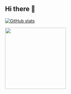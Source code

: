 ## Hi there 👋

<!--
**bshillitoe/bshillitoe** is a ✨ _special_ ✨ repository because its `README.md` (this file) appears on your GitHub profile.

Here are some ideas to get you started:

- 🔭 I’m currently working on ...
- 🌱 I’m currently learning ...
- 👯 I’m looking to collaborate on ...
- 🤔 I’m looking for help with ...
- 💬 Ask me about ...
- 📫 How to reach me: ...
- 😄 Pronouns: ...
- ⚡ Fun fact: ...
-->

[![GitHub stats](https://github-readme-stats-xi-five-25.vercel.app/api?username=bshillitoe)](https://github.com/bshillitoe/github-readme-stats)

<img height=200 align="center" src="https://github-readme-stats.vercel.app/api/top-langs/?username=bshillitoe&size_weight=0.5&count_weight=0.5&layout=compact&hide=javascript,css,scss,html,lua&theme=transparent&langs_count=8" />

